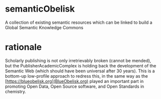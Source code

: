 # semanticObelisk
A collection of existing semantic resources which can be linked to build a Global Semantic Knowledge Commons

# rationale
Scholarly publishing is not only irretrievably broken (cannot be mended), but the PublisherAcademicComplex is holding back the development of the Semantic Web (which should have been universal after 30 years). This is a bottom-up low-profile approach to redress this, in the same way as the [https://blueobelisk.org](BlueObelisk.org) played an important part in promoting Open Data, Open Source software, and Open Standards in chemistry.


